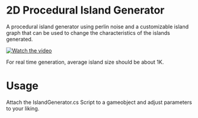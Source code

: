 # 2D Procedural Island Generator

A procedural island generator using perlin noise and a customizable island graph that can be used to change the characteristics of the islands generated.

[![Watch the video](https://img.youtube.com/vi/nTQUwghvy5Q/default.jpg)](https://youtu.be/nTQUwghvy5Q)

For real time generation, average island size should be about 1K.

# Usage

Attach the IslandGenerator.cs Script to a gameobject and adjust parameters to your liking.
